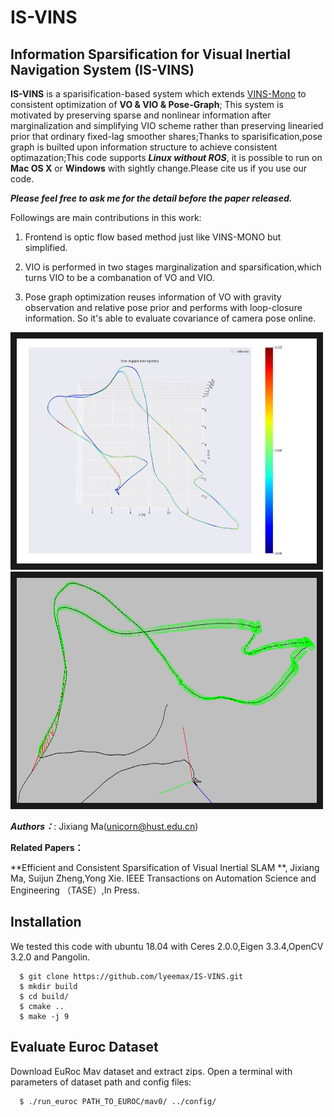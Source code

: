 # IS-VINS
## Information Sparsification for Visual Inertial Navigation System (IS-VINS)

**IS-VINS** is a sparisification-based system which extends [VINS-Mono](https://github.com/HKUST-Aerial-Robotics/VINS-Mono) to consistent optimization of **VO & VIO & Pose-Graph**; This system is motivated by preserving sparse and nonlinear information after marginalization and simplifying VIO scheme rather than preserving linearied prior that ordinary fixed-lag smoother shares;Thanks to sparisification,pose graph is builted upon information structure to achieve consistent optimazation;This code supports ***Linux without ROS***, it is possible to run on **Mac OS X** or **Windows** with sightly change.Please cite us if you use our code.

***Please feel free to ask me for the detail before the paper released.***

Followings are main contributions in this work:

1. Frontend is optic flow based method just like VINS-MONO but simplified.

2. VIO is performed in two stages marginalization and sparsification,which turns VIO to be a combanation of VO and VIO.

3. Pose graph optimization reuses information of VO with gravity observation and relative pose prior and performs with loop-closure information. So it's able to evaluate covariance of camera pose online. 

<img src="https://github.com/lyeemax/IS-VINS/blob/main/others/image1.png" alt="euroc_MH_05" width="480" height="360" border="10" /><img src="https://github.com/lyeemax/IS-VINS/blob/main/others/posegraph.png" alt="euroc_MH_05" width="480" height="360" border="10" />


***Authors：***: Jixiang Ma(unicorn@hust.edu.cn)

**Related Papers：**

**Efficient and Consistent Sparsification of Visual Inertial SLAM **, Jixiang Ma, Suijun Zheng,Yong Xie. IEEE Transactions on Automation Science and Engineering （TASE）,In Press.

Installation
------------
We tested this code with ubuntu 18.04 with Ceres 2.0.0,Eigen 3.3.4,OpenCV 3.2.0 and Pangolin.
```
  $ git clone https://github.com/lyeemax/IS-VINS.git
  $ mkdir build  
  $ cd build/  
  $ cmake ..
  $ make -j 9  
```

Evaluate Euroc Dataset
------------
Download EuRoc Mav dataset and extract zips. Open a terminal with parameters of dataset path and config files:
```
  $ ./run_euroc PATH_TO_EUROC/mav0/ ../config/ 
```

